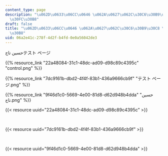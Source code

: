 ```yaml
---
content_type: page
description: "\u062D\u0633\u06CC\u0646 \u062A\u0627\u062C\u30C6\u30B9\u30C8 \u30DA\
  \u30FC\u30B8"
draft: false
title: "\u062D\u0633\u06CC\u0646 \u062A\u0627\u062C\u30C6\u30B9\u30C8 \u30DA\u30FC\
  \u30B8"
uid: 06a2e41c-278f-4d2f-b4fd-0e0a56042de3
---
```

حسین تاجテスト ページ

{{% resource_link "22a48084-31c1-48dc-ad09-d98c89c4395c" "control.png" %}}

{{% resource_link "7dc9161b-dbd2-4f4f-83b1-436a9666cb9f" "テスト ページ.png" %}}

{{% resource_link "9f46d1c0-5669-4e00-81d8-d62d948b4dda" "⁨حسین تاج⁩.png" %}}

{{< resource uuid="22a48084-31c1-48dc-ad09-d98c89c4395c" >}}

 

{{< resource uuid="7dc9161b-dbd2-4f4f-83b1-436a9666cb9f" >}}

 

{{< resource uuid="9f46d1c0-5669-4e00-81d8-d62d948b4dda" >}}